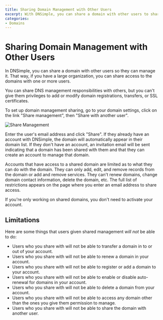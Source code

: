 ```yaml
---
title: Sharing Domain Management with Other Users
excerpt: With DNSimple, you can share a domain with other users to share management.
categories:
- Domains
---
```


# Sharing Domain Management with Other Users

In DNSimple, you can share a domain with other users so they can manage it. That way, if you have a large organization, you can share access to the domains with one or more users.

You can share DNS management responsibilities with others, but you can't give them privileges to add or modify domain registrations, transfers, or SSL certificates.

To set up domain management sharing, go to your domain settings, click on the link "Share management", then "Share with another user".

![Share Management](/files/share-management-card.png)

Enter the user's email address and click "Share". If they already have an account with DNSimple, the domain will automatically appear in their domain list. If they don't have an account, an invitation email will be sent indicating that a domain has been shared with them and that they can create an account to manage that domain.

Accounts that have access to a shared domain are limited as to what they can do with the domain. They can only add, edit, and remove records from the domain or add and remove services. They can't renew domains, change domain contact information, delete the domain, etc. The full list of restrictions appears on the page where you enter an email address to share access.

If you're only working on shared domains, you don't need to activate your account.

## Limitations

Here are some things that users given shared management *will not* be able to do:

- Users who you share with will not be able to transfer a domain in to or out of your account.
- Users who you share with will not be able to renew a domain in your account.
- Users who you share with will not be able to register or add a domain to your account.
- Users who you share with will not be able to enable or disable auto-renewal for domains in your account.
- Users who you share with will not be able to delete a domain from your account.
- Users who you share with will not be able to access any domain other than the ones you give them permission to manage.
- Users who you share with will not be able to share the domain with another user.

